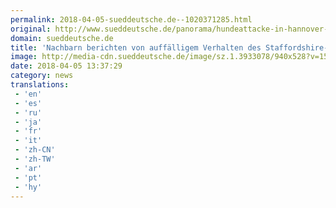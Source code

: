 ```yaml
---
permalink: 2018-04-05-sueddeutsche.de--1020371285.html
original: http://www.sueddeutsche.de/panorama/hundeattacke-in-hannover-nachbarn-berichten-von-auffaelligem-verhalten-des-staffordshire-terriers-1.3932874
domain: sueddeutsche.de
title: 'Nachbarn berichten von auffälligem Verhalten des Staffordshire-Terriers'
image: http://media-cdn.sueddeutsche.de/image/sz.1.3933078/940x528?v=1522931659
date: 2018-04-05 13:37:29
category: news
translations: 
 - 'en'
 - 'es'
 - 'ru'
 - 'ja'
 - 'fr'
 - 'it'
 - 'zh-CN'
 - 'zh-TW'
 - 'ar'
 - 'pt'
 - 'hy'
---
```



